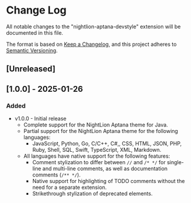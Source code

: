 # Change Log

All notable changes to the "nightlion-aptana-devstyle" extension will be documented in this file.

The format is based on [Keep a Changelog](https://keepachangelog.com/en/1.1.0/),
and this project adheres to [Semantic Versioning](https://semver.org/spec/v2.0.0.html).

## [Unreleased]

## [1.0.0] - 2025-01-26

### Added

- v1.0.0 - Initial release
    - Complete support for the NightLion Aptana theme for Java.
    - Partial support for the NightLion Aptana theme for the following languages:
        - JavaScript, Python, Go, C/C++, C#,, CSS, HTML, JSON, PHP, Ruby, Shell, SQL, Swift, TypeScript, XML, Markdown.
    - All languages have native support for the following features:
        - Comment stylization to differ between `//` and `/* */` for single-line and multi-line comments, as well as documentation comments (`/** */`).
        - Native support for highlighting of TODO comments without the need for a separate extension.
        - Strikethrough stylization of deprecated elements.